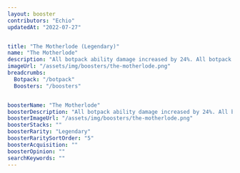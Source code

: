 ```yaml
---
layout: booster
contributors: "Echio"
updatedAt: "2022-07-27"


title: "The Motherlode (Legendary)"
name: "The Motherlode"
description: "All botpack ability damage increased by 24%. All botpack stun ability durations increased by 24%. - "
imageUrl: "/assets/img/boosters/the-motherlode.png"
breadcrumbs:
  Botpack: "/botpack"
  Boosters: "/boosters"


boosterName: "The Motherlode"
boosterDescription: "All botpack ability damage increased by 24%. All botpack stun ability durations increased by 24%."
boosterImageUrl: "/assets/img/boosters/the-motherlode.png"
boosterStacks: ""
boosterRarity: "Legendary"
boosterRaritySortOrder: "5"
boosterAcquisition: ""
boosterOpinion: ""
searchKeywords: ""
---
```



